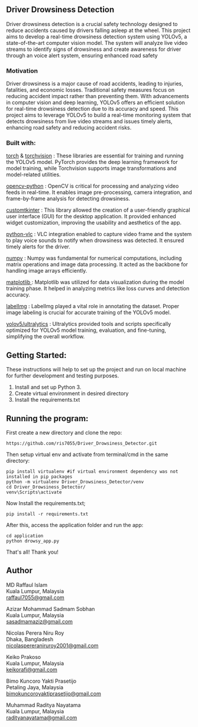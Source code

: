 ## Driver Drowsiness Detection
Driver drowsiness detection is a crucial safety technology designed to reduce accidents caused by drivers falling asleep at the wheel. 
This project aims to develop a real-time drowsiness detection system using YOLOv5, a state-of-the-art computer vision model. 
The system will analyze live video streams to identify signs of drowsiness and create awareness for driver through an voice alert system, ensuring enhanced road safety

### Motivation

Driver drowsiness is a major cause of road accidents, leading to injuries, fatalities, and economic losses. Traditional safety measures focus on reducing accident impact rather than preventing them. 
With advancements in computer vision and deep learning, YOLOv5 offers an efficient solution for real-time drowsiness detection due to its accuracy and speed. 
This project aims to leverage YOLOv5 to build a real-time monitoring system that detects drowsiness from live video streams and issues timely alerts, enhancing road safety and reducing accident risks.


### Built with:

[torch](https://pytorch.org/) & [torchvision](https://pypi.org/project/torchvision/) : These libraries are essential for training and running the YOLOv5 model. PyTorch provides the deep learning framework for model training, while Torchvision supports image transformations and model-related utilities.

[opencv-python](https://opencv.org/) : OpenCV is critical for processing and analyzing video feeds in real-time. It enables image pre-processing, camera integration, and frame-by-frame analysis for detecting drowsiness.

[customtkinter](https://github.com/TomSchimansky/CustomTkinter) :  This library allowed the creation of a user-friendly graphical user interface (GUI) for the desktop application. It provided enhanced widget customization, improving the usability and aesthetics of the app.

[python-vlc](https://pypi.org/project/python-vlc/) : VLC integration enabled to capture video frame and the system to play voice sounds to notify when drowsiness was detected. It ensured timely alerts for the driver.

[numpy](https://numpy.org/) : Numpy was fundamental for numerical computations, including matrix operations and image data processing. It acted as the backbone for handling image arrays efficiently.

[matplotlib ](https://matplotlib.org/): Matplotlib was utilized for data visualization during the model training phase. It helped in analyzing metrics like loss curves and detection accuracy.

[labelImg](https://github.com/HumanSignal/labelImg.git) : LabelImg played a vital role in annotating the dataset. Proper image labeling is crucial for accurate training of the YOLOv5 model.

[yolov5/ultralytics](https://github.com/ultralytics/yolov5) : Ultralytics provided tools and scripts specifically optimized for YOLOv5 model training, evaluation, and fine-tuning, simplifying the overall workflow. 


## Getting Started:
These instructions will help to set up the project and run on local machine for further development and testing purposes.

1. Install and set up Python 3.
2. Create virtual environment in desired directory
3. Install the requirements.txt

## Running the program:
First create a new directory and clone the repo:
```
https://github.com/ris7055/Driver_Drowsiness_Detector.git
```

Then setup virtual env and activate from terminal/cmd in the same directory:
```
pip install virtualenv #if virtual environment dependency was not installed in pip packages
python -m virtualenv Driver_Drowsiness_Detector/venv
cd Driver_Drowsiness_Detector/
venv\Scripts\activate
```
Now Install the requirements.txt;
```
pip install -r requirements.txt
```
After this, access the application folder and run the app:
```
cd application
python drowsy_app.py
```
That's all! Thank you!

## Author

MD Raffaul Islam <br>
Kuala Lumpur, Malaysia <br>
raffaul7055@gmail.com

Azizar Mohammad Sadmam Sobhan <br>
Kuala Lumpur, Malaysia <br>
sasadmamaziz@gmail.com 

Nicolas Perera Niru Roy <br>
Dhaka, Bangladesh <br>
nicolaspereraniruroy2001@gmail.com 

Keiko Prakoso <br>
Kuala Lumpur, Malaysia <br>
keikorafi@gmail.com 

Bimo Kuncoro Yakti Prasetijo <br>
Petaling Jaya, Malaysia <br>
bimokuncoroyaktiprasetijo@gmail.com 

Muhammad Raditya Nayatama <br>
Kuala Lumpur, Malaysia <br>
radityanayatama@gmail.com 





